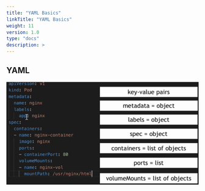```yaml
---
title: "YAML Basics"
linkTitle: "YAML Basics"
weight: 11
version: 1.0
type: "docs"
description: >
---
```



## YAML

![yamp](../02-architecture/img/yaml.png)
